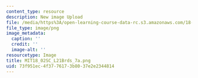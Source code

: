 ```yaml
---
content_type: resource
description: New image Upload
file: /media/https%3A/open-learning-course-data-rc.s3.amazonaws.com/18-02sc-multivariable-calculus-fall-2010/73f951ec4f3776173b8037e2e2344814_MIT18_02SC_L21Brds_7a.png
file_type: image/png
image_metadata:
  caption: ''
  credit: ''
  image-alt: ''
resourcetype: Image
title: MIT18_02SC_L21Brds_7a.png
uid: 73f951ec-4f37-7617-3b80-37e2e2344814
---
```

